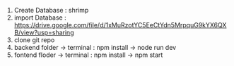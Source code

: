 1. Create Database : shrimp
2. import Database : https://drive.google.com/file/d/1xMuRzotYC5EeCtYdn5MrpquG9kYX6QXB/view?usp=sharing
3. clone git repo
4. backend folder -> terminal : npm install -> node run dev
5. fontend floder -> terminal : npm install -> npm start
